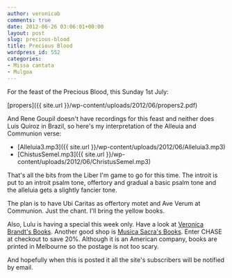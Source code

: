 ```yaml
---
author: veronicab
comments: true
date: 2012-06-26 03:06:01+00:00
layout: post
slug: precious-blood
title: Precious Blood
wordpress_id: 552
categories:
- Missa cantata
- Mulgoa
---
```


For the feast of the Precious Blood, this Sunday 1st July:

[propers]({{ site.url }}/wp-content/uploads/2012/06/propers2.pdf)

And Rene Goupil doesn't have recordings for this feast and neither does Luis Quiroz in Brazil, so here's my interpretation of the Alleuia and Communion verse:

 * [Alleluia3.mp3]({{ site.url }}/wp-content/uploads/2012/06/Alleluia3.mp3)
 * [ChistusSemel.mp3]({{ site.url }}/wp-content/uploads/2012/06/ChristusSemel.mp3)

That's all the bits from the Liber I'm game to go for this time. The introit is put to an introit psalm tone, offertory and gradual a basic psalm tone and the alleluia gets a slightly fancier tone.

The plan is to have Ubi Caritas as offertory motet and Ave Verum at Communion. Just the chant. I'll bring the yellow books.

Also, Lulu is having a special this week only. Have a look at [Veronica Brandt's Books](http://www.lulu.com/spotlight/brandt). Another good shop is [Musica Sacra's Books](http://www.lulu.com/spotlight/cmaa). Enter CHASE at checkout to save 20%. Although it is an American company, books are printed in Melbourne so the postage is not too scary.

And hopefully when this is posted it all the site's subscribers will be notified by email.
